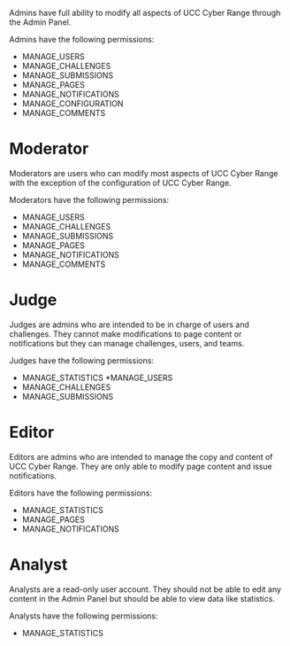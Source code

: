 Admins have full ability to modify all aspects of UCC Cyber Range through the Admin Panel.

Admins have the following permissions:

* MANAGE_USERS
* MANAGE_CHALLENGES
* MANAGE_SUBMISSIONS
* MANAGE_PAGES
* MANAGE_NOTIFICATIONS
* MANAGE_CONFIGURATION
* MANAGE_COMMENTS

# Moderator

Moderators are users who can modify most aspects of UCC Cyber Range with the exception of the configuration of UCC Cyber Range.

Moderators have the following permissions:

* MANAGE_USERS
* MANAGE_CHALLENGES
* MANAGE_SUBMISSIONS
* MANAGE_PAGES
* MANAGE_NOTIFICATIONS
* MANAGE_COMMENTS

# Judge

Judges are admins who are intended to be in charge of users and challenges. They cannot make modifications to page content or notifications but they can manage challenges, users, and teams.

Judges have the following permissions:

* MANAGE_STATISTICS
*MANAGE_USERS
* MANAGE_CHALLENGES
* MANAGE_SUBMISSIONS

# Editor
Editors are admins who are intended to manage the copy and content of UCC Cyber Range. They are only able to modify page content and issue notifications.

Editors have the following permissions:

* MANAGE_STATISTICS
* MANAGE_PAGES
* MANAGE_NOTIFICATIONS

# Analyst
Analysts are a read-only user account. They should not be able to edit any content in the Admin Panel but should be able to view data like statistics.

Analysts have the following permissions:

* MANAGE_STATISTICS